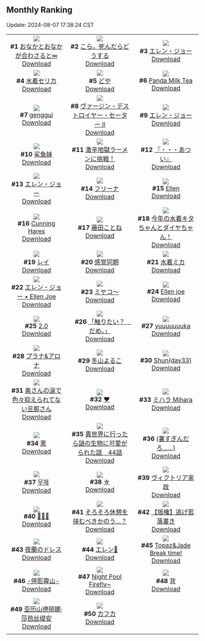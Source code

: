 ## Monthly Ranking
Update: 2024-08-07 17:38:24 CST

|      |      |      |
| :----: | :----: | :----: |
| ![](https://i.pixiv.re/c/240x480/img-master/img/2024/07/10/01/16/39/120394168_p0_master1200.jpg)<br>**#1** [おなかとおなかが合わさると∞](https://www.pixiv.net/artworks/120394168)<br>[Download](https://i.pixiv.re/img-original/img/2024/07/10/01/16/39/120394168_p0.jpg) | ![](https://i.pixiv.re/c/240x480/img-master/img/2024/07/16/20/31/38/120413856_p0_master1200.jpg)<br>**#2** [こら。死んだらどうする](https://www.pixiv.net/artworks/120413856)<br>[Download](https://i.pixiv.re/img-original/img/2024/07/16/20/31/38/120413856_p0.jpg) | ![](https://i.pixiv.re/c/240x480/img-master/img/2024/07/10/00/00/11/120391896_p0_master1200.jpg)<br>**#3** [エレン・ジョー](https://www.pixiv.net/artworks/120391896)<br>[Download](https://i.pixiv.re/img-original/img/2024/07/10/00/00/11/120391896_p0.png) |
| ![](https://i.pixiv.re/c/240x480/img-master/img/2024/07/10/11/00/01/120401157_p0_master1200.jpg)<br>**#4** [水着セリカ](https://www.pixiv.net/artworks/120401157)<br>[Download](https://i.pixiv.re/img-original/img/2024/07/10/11/00/01/120401157_p0.png) | ![](https://i.pixiv.re/c/240x480/img-master/img/2024/07/10/12/52/22/120402903_p0_master1200.jpg)<br>**#5** [どや](https://www.pixiv.net/artworks/120402903)<br>[Download](https://i.pixiv.re/img-original/img/2024/07/10/12/52/22/120402903_p0.png) | ![](https://i.pixiv.re/c/240x480/img-master/img/2024/07/10/00/00/22/120391940_p0_master1200.jpg)<br>**#6** [Panda Milk Tea](https://www.pixiv.net/artworks/120391940)<br>[Download](https://i.pixiv.re/img-original/img/2024/07/10/00/00/22/120391940_p0.jpg) |
| ![](https://i.pixiv.re/c/240x480/img-master/img/2024/07/10/12/51/25/120402888_p0_master1200.jpg)<br>**#7** [genggui](https://www.pixiv.net/artworks/120402888)<br>[Download](https://i.pixiv.re/img-original/img/2024/07/10/12/51/25/120402888_p0.jpg) | ![](https://i.pixiv.re/c/240x480/img-master/img/2024/07/10/14/14/23/120404107_p0_master1200.jpg)<br>**#8** [ヴァージン・デストロイヤー・セーター II](https://www.pixiv.net/artworks/120404107)<br>[Download](https://i.pixiv.re/img-original/img/2024/07/10/14/14/23/120404107_p0.jpg) | ![](https://i.pixiv.re/c/240x480/img-master/img/2024/07/10/00/00/17/120391920_p0_master1200.jpg)<br>**#9** [エレン・ジョー](https://www.pixiv.net/artworks/120391920)<br>[Download](https://i.pixiv.re/img-original/img/2024/07/10/00/00/17/120391920_p0.jpg) |
| ![](https://i.pixiv.re/c/240x480/img-master/img/2024/07/10/00/21/14/120392813_p0_master1200.jpg)<br>**#10** [鲨鱼妹](https://www.pixiv.net/artworks/120392813)<br>[Download](https://i.pixiv.re/img-original/img/2024/07/10/00/21/14/120392813_p0.jpg) | ![](https://i.pixiv.re/c/240x480/img-master/img/2024/07/09/15/34/26/120378889_p0_master1200.jpg)<br>**#11** [激辛地獄ラーメンに挑戦！](https://www.pixiv.net/artworks/120378889)<br>[Download](https://i.pixiv.re/img-original/img/2024/07/09/15/34/26/120378889_p0.png) | ![](https://i.pixiv.re/c/240x480/img-master/img/2024/07/10/00/00/06/120391882_p0_master1200.jpg)<br>**#12** [『・・・あつい』](https://www.pixiv.net/artworks/120391882)<br>[Download](https://i.pixiv.re/img-original/img/2024/07/10/00/00/06/120391882_p0.png) |
| ![](https://i.pixiv.re/c/240x480/img-master/img/2024/07/09/00/00/18/120364761_p0_master1200.jpg)<br>**#13** [エレン・ジョー](https://www.pixiv.net/artworks/120364761)<br>[Download](https://i.pixiv.re/img-original/img/2024/07/09/00/00/18/120364761_p0.jpg) | ![](https://i.pixiv.re/c/240x480/img-master/img/2024/07/10/00/16/45/120392698_p0_master1200.jpg)<br>**#14** [フリーナ](https://www.pixiv.net/artworks/120392698)<br>[Download](https://i.pixiv.re/img-original/img/2024/07/10/00/16/45/120392698_p0.jpg) | ![](https://i.pixiv.re/c/240x480/img-master/img/2024/07/10/20/33/51/120411992_p0_master1200.jpg)<br>**#15** [Ellen](https://www.pixiv.net/artworks/120411992)<br>[Download](https://i.pixiv.re/img-original/img/2024/07/10/20/33/51/120411992_p0.jpg) |
| ![](https://i.pixiv.re/c/240x480/img-master/img/2024/07/10/19/38/34/120410429_p0_master1200.jpg)<br>**#16** [Cunning Hares](https://www.pixiv.net/artworks/120410429)<br>[Download](https://i.pixiv.re/img-original/img/2024/07/10/19/38/34/120410429_p0.jpg) | ![](https://i.pixiv.re/c/240x480/img-master/img/2024/07/08/00/00/26/120337147_p0_master1200.jpg)<br>**#17** [藤田ことね](https://www.pixiv.net/artworks/120337147)<br>[Download](https://i.pixiv.re/img-original/img/2024/07/08/00/00/26/120337147_p0.jpg) | ![](https://i.pixiv.re/c/240x480/img-master/img/2024/07/09/19/34/39/120383828_p0_master1200.jpg)<br>**#18** [今年の水着キタちゃんとダイヤちゃん！](https://www.pixiv.net/artworks/120383828)<br>[Download](https://i.pixiv.re/img-original/img/2024/07/09/19/34/39/120383828_p0.jpg) |
| ![](https://i.pixiv.re/c/240x480/img-master/img/2024/07/10/11/05/27/120401238_p0_master1200.jpg)<br>**#19** [レイ](https://www.pixiv.net/artworks/120401238)<br>[Download](https://i.pixiv.re/img-original/img/2024/07/10/11/05/27/120401238_p0.jpg) | ![](https://i.pixiv.re/c/240x480/img-master/img/2024/07/10/13/15/47/120403274_p0_master1200.jpg)<br>**#20** [感覚同期](https://www.pixiv.net/artworks/120403274)<br>[Download](https://i.pixiv.re/img-original/img/2024/07/10/13/15/47/120403274_p0.png) | ![](https://i.pixiv.re/c/240x480/img-master/img/2024/07/09/11/30/11/120375130_p0_master1200.jpg)<br>**#21** [水着ミカ](https://www.pixiv.net/artworks/120375130)<br>[Download](https://i.pixiv.re/img-original/img/2024/07/09/11/30/11/120375130_p0.jpg) |
| ![](https://i.pixiv.re/c/240x480/img-master/img/2024/07/10/04/40/00/120396910_p0_master1200.jpg)<br>**#22** [エレン・ジョー • Ellen Joe](https://www.pixiv.net/artworks/120396910)<br>[Download](https://i.pixiv.re/img-original/img/2024/07/10/04/40/00/120396910_p0.jpg) | ![](https://i.pixiv.re/c/240x480/img-master/img/2024/07/09/11/33/29/120375188_p0_master1200.jpg)<br>**#23** [ミヤコ〜](https://www.pixiv.net/artworks/120375188)<br>[Download](https://i.pixiv.re/img-original/img/2024/07/09/11/33/29/120375188_p0.jpg) | ![](https://i.pixiv.re/c/240x480/img-master/img/2024/07/10/23/12/08/120417084_p0_master1200.jpg)<br>**#24** [Ellen joe](https://www.pixiv.net/artworks/120417084)<br>[Download](https://i.pixiv.re/img-original/img/2024/07/10/23/12/08/120417084_p0.jpg) |
| ![](https://i.pixiv.re/c/240x480/img-master/img/2024/07/10/15/43/19/120405331_p0_master1200.jpg)<br>**#25** [2.0](https://www.pixiv.net/artworks/120405331)<br>[Download](https://i.pixiv.re/img-original/img/2024/07/10/15/43/19/120405331_p0.png) | ![](https://i.pixiv.re/c/240x480/img-master/img/2024/07/12/00/00/13/120445267_p0_master1200.jpg)<br>**#26** [「触りたい？　だめ。」](https://www.pixiv.net/artworks/120445267)<br>[Download](https://i.pixiv.re/img-original/img/2024/07/12/00/00/13/120445267_p0.jpg) | ![](https://i.pixiv.re/c/240x480/img-master/img/2024/07/10/16/45/48/120406360_p0_master1200.jpg)<br>**#27** [yuuuuuuuka](https://www.pixiv.net/artworks/120406360)<br>[Download](https://i.pixiv.re/img-original/img/2024/07/10/16/45/48/120406360_p0.jpg) |
| ![](https://i.pixiv.re/c/240x480/img-master/img/2024/07/11/00/29/00/120419737_p0_master1200.jpg)<br>**#28** [プラナ&アロナ](https://www.pixiv.net/artworks/120419737)<br>[Download](https://i.pixiv.re/img-original/img/2024/07/11/00/29/00/120419737_p0.jpg) | ![](https://i.pixiv.re/c/240x480/img-master/img/2024/07/09/10/00/04/120373880_p0_master1200.jpg)<br>**#29** [冬山よるこ](https://www.pixiv.net/artworks/120373880)<br>[Download](https://i.pixiv.re/img-original/img/2024/07/09/10/00/04/120373880_p0.png) | ![](https://i.pixiv.re/c/240x480/img-master/img/2024/07/10/01/38/18/120394629_p0_master1200.jpg)<br>**#30** [Shun(day33)](https://www.pixiv.net/artworks/120394629)<br>[Download](https://i.pixiv.re/img-original/img/2024/07/10/01/38/18/120394629_p0.jpg) |
| ![](https://i.pixiv.re/c/240x480/img-master/img/2024/07/10/00/08/53/120392458_p0_master1200.jpg)<br>**#31** [奥さんの涙で色々抑えられてない旦那さん](https://www.pixiv.net/artworks/120392458)<br>[Download](https://i.pixiv.re/img-original/img/2024/07/10/00/08/53/120392458_p0.jpg) | ![](https://i.pixiv.re/c/240x480/img-master/img/2024/07/12/00/00/20/120445305_p0_master1200.jpg)<br>**#32** [❤](https://www.pixiv.net/artworks/120445305)<br>[Download](https://i.pixiv.re/img-original/img/2024/07/12/00/00/20/120445305_p0.jpg) | ![](https://i.pixiv.re/c/240x480/img-master/img/2024/07/09/20/55/36/120386030_p0_master1200.jpg)<br>**#33** [ミハラ Mihara](https://www.pixiv.net/artworks/120386030)<br>[Download](https://i.pixiv.re/img-original/img/2024/07/09/20/55/36/120386030_p0.jpg) |
| ![](https://i.pixiv.re/c/240x480/img-master/img/2024/07/09/18/00/12/120381502_p0_master1200.jpg)<br>**#34** [黑](https://www.pixiv.net/artworks/120381502)<br>[Download](https://i.pixiv.re/img-original/img/2024/07/09/18/00/12/120381502_p0.jpg) | ![](https://i.pixiv.re/c/240x480/img-master/img/2024/07/10/00/00/33/120391994_p0_master1200.jpg)<br>**#35** [異世界に行ったら謎の生物に可愛がられた話　44話](https://www.pixiv.net/artworks/120391994)<br>[Download](https://i.pixiv.re/img-original/img/2024/07/10/00/00/33/120391994_p0.jpg) | ![](https://i.pixiv.re/c/240x480/img-master/img/2024/07/08/17/10/30/120353087_p0_master1200.jpg)<br>**#36** [(暑すぎんだろ……)](https://www.pixiv.net/artworks/120353087)<br>[Download](https://i.pixiv.re/img-original/img/2024/07/08/17/10/30/120353087_p0.jpg) |
| ![](https://i.pixiv.re/c/240x480/img-master/img/2024/07/11/15/14/13/120431982_p0_master1200.jpg)<br>**#37** [무제](https://www.pixiv.net/artworks/120431982)<br>[Download](https://i.pixiv.re/img-original/img/2024/07/11/15/14/13/120431982_p0.png) | ![](https://i.pixiv.re/c/240x480/img-master/img/2024/07/10/00/00/41/120392019_p0_master1200.jpg)<br>**#38** [☆](https://www.pixiv.net/artworks/120392019)<br>[Download](https://i.pixiv.re/img-original/img/2024/07/10/00/00/41/120392019_p0.jpg) | ![](https://i.pixiv.re/c/240x480/img-master/img/2024/07/10/00/10/53/120392529_p0_master1200.jpg)<br>**#39** [ヴィクトリア家政](https://www.pixiv.net/artworks/120392529)<br>[Download](https://i.pixiv.re/img-original/img/2024/07/10/00/10/53/120392529_p0.png) |
| ![](https://i.pixiv.re/c/240x480/img-master/img/2024/07/08/01/10/48/120339739_p0_master1200.jpg)<br>**#40** [🐠🐠🐠](https://www.pixiv.net/artworks/120339739)<br>[Download](https://i.pixiv.re/img-original/img/2024/07/08/01/10/48/120339739_p0.jpg) | ![](https://i.pixiv.re/c/240x480/img-master/img/2024/07/12/01/36/24/120447959_p0_master1200.jpg)<br>**#41** [そろそろ休憩を挟むべきかのう…？](https://www.pixiv.net/artworks/120447959)<br>[Download](https://i.pixiv.re/img-original/img/2024/07/12/01/36/24/120447959_p0.png) | ![](https://i.pixiv.re/c/240x480/img-master/img/2024/07/08/23/52/54/120364451_p0_master1200.jpg)<br>**#42** [【版権】逃げ若落書き](https://www.pixiv.net/artworks/120364451)<br>[Download](https://i.pixiv.re/img-original/img/2024/07/08/23/52/54/120364451_p0.png) |
| ![](https://i.pixiv.re/c/240x480/img-master/img/2024/07/08/17/22/45/120353316_p0_master1200.jpg)<br>**#43** [夜蘭のドレス](https://www.pixiv.net/artworks/120353316)<br>[Download](https://i.pixiv.re/img-original/img/2024/07/08/17/22/45/120353316_p0.png) | ![](https://i.pixiv.re/c/240x480/img-master/img/2024/07/09/23/47/02/120391508_p0_master1200.jpg)<br>**#44** [エレン🦈](https://www.pixiv.net/artworks/120391508)<br>[Download](https://i.pixiv.re/img-original/img/2024/07/09/23/47/02/120391508_p0.png) | ![](https://i.pixiv.re/c/240x480/img-master/img/2024/07/09/22/28/44/120389044_p0_master1200.jpg)<br>**#45** [Topaz&Jade Break time!](https://www.pixiv.net/artworks/120389044)<br>[Download](https://i.pixiv.re/img-original/img/2024/07/09/22/28/44/120389044_p0.png) |
| ![](https://i.pixiv.re/c/240x480/img-master/img/2024/07/11/00/01/02/120418757_p0_master1200.jpg)<br>**#46** [-停影霄山-](https://www.pixiv.net/artworks/120418757)<br>[Download](https://i.pixiv.re/img-original/img/2024/07/11/00/01/02/120418757_p0.jpg) | ![](https://i.pixiv.re/c/240x480/img-master/img/2024/07/08/01/05/27/120339629_p0_master1200.jpg)<br>**#47** [Night Pool Firefly~](https://www.pixiv.net/artworks/120339629)<br>[Download](https://i.pixiv.re/img-original/img/2024/07/08/01/05/27/120339629_p0.png) | ![](https://i.pixiv.re/c/240x480/img-master/img/2024/07/09/20/29/21/120385280_p0_master1200.jpg)<br>**#48** [背](https://www.pixiv.net/artworks/120385280)<br>[Download](https://i.pixiv.re/img-original/img/2024/07/09/20/29/21/120385280_p0.jpg) |
| ![](https://i.pixiv.re/c/240x480/img-master/img/2024/07/09/16/35/03/120379841_p0_master1200.jpg)<br>**#49** [亚历山德丽娜·莎芭丝缇安](https://www.pixiv.net/artworks/120379841)<br>[Download](https://i.pixiv.re/img-original/img/2024/07/09/16/35/03/120379841_p0.png) | ![](https://i.pixiv.re/c/240x480/img-master/img/2024/07/10/00/00/19/120391928_p0_master1200.jpg)<br>**#50** [カフカ](https://www.pixiv.net/artworks/120391928)<br>[Download](https://i.pixiv.re/img-original/img/2024/07/10/00/00/19/120391928_p0.jpg) |
|      |
